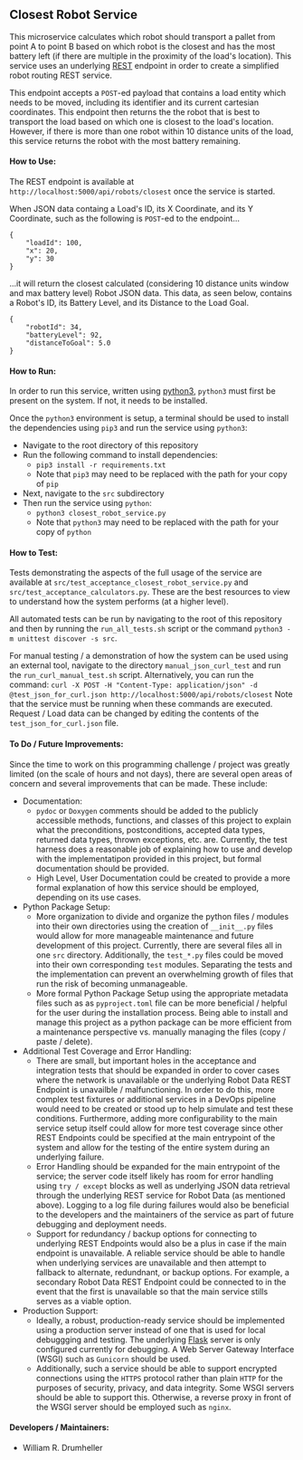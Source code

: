 ## Closest Robot Service
This microservice calculates which robot should transport a pallet from point A to point B
based on which robot is the closest and has the most battery left (if there are multiple in
the proximity of the load's location). This service uses an underlying
[REST](https://www.w3.org/2001/sw/wiki/REST) endpoint in order to create a simplified robot
routing REST service.

This endpoint accepts a `POST`-ed payload that contains a load entity which needs to be moved,
including its identifier and its current cartesian coordinates. This endpoint then returns the
the robot that is best to transport the load based on which one is closest to the load's location.
However, if there is more than one robot within 10 distance units of the load, this service returns
the robot with the most battery remaining.

#### How to Use:
The REST endpoint is available at `http://localhost:5000/api/robots/closest` once the service is
started.

When JSON data containg a Load's ID, its X Coordinate, and its Y Coordinate,
such as the following is `POST`-ed to the endpoint...
```
{
    "loadId": 100,
    "x": 20,
    "y": 30
}
```

...it will return the closest calculated (considering 10 distance units window and max battery level)
Robot JSON data. This data, as seen below, contains a Robot's ID, its Battery Level, and its Distance
to the Load Goal.
```
{
    "robotId": 34,
    "batteryLevel": 92,
    "distanceToGoal": 5.0
}
```

#### How to Run:
In order to run this service, written using [python3](https://www.python.org), `python3` must
first be present on the system. If not, it needs to be installed.

Once the `python3` environment is setup, a terminal should be used to install the dependencies using
`pip3` and run the service using `python3`:
- Navigate to the root directory of this repository
- Run the following command to install dependencies:
  - `pip3 install -r requirements.txt`
  - Note that `pip3` may need to be replaced with the path for your copy of `pip`
- Next, navigate to the `src` subdirectory
- Then run the service using `python`:
  - `python3 closest_robot_service.py`
  - Note that `python3` may need to be replaced with the path for your copy of `python`

#### How to Test:
Tests demonstrating the aspects of the full usage of the service are available at
`src/test_acceptance_closest_robot_service.py` and `src/test_acceptance_calculators.py`.
These are the best resources to view to understand how the system performs (at a higher level).

All automated tests can be run by navigating to the root of this repository and then
by running the `run_all_tests.sh` script or the command `python3 -m unittest discover -s src`.

For manual testing / a demonstration of how the system can be used using an external tool,
navigate to the directory `manual_json_curl_test` and run the `run_curl_manual_test.sh` script.
Alternatively, you can run the command:
`curl -X POST -H "Content-Type: application/json" -d @test_json_for_curl.json http://localhost:5000/api/robots/closest`
Note that the service must be running when these commands are executed.
Request / Load data can be changed by editing the contents of the `test_json_for_curl.json` file.

#### To Do / Future Improvements:
Since the time to work on this programming challenge / project was greatly limited (on the scale of
hours and not days), there are several open areas of concern and several improvements that can be made.
These include:
- Documentation:
  - `pydoc` or `Doxygen` comments should be added to the publicly accessible methods, functions, and classes of this
    project to explain what the preconditions, postconditions, accepted data types, returned data types, thrown
    exceptions, etc. are. Currently, the test harness does a reasonable job of explaining how to use and develop with
    the implementatipon provided in this project, but formal documentation should be provided.
  - High Level, User Documentation could be created to provide a more formal explanation of how this service should be
    employed, depending on its use cases.
- Python Package Setup:
  - More organization to divide and organize the python files / modules into their own directories using the creation of
    `__init__.py` files would allow for more manageable maintenance and future development of this project. Currently,
    there are several files all in one `src` directory. Additionally, the `test_*.py` files could be moved into their
    own corresponding `test` modules. Separating the tests and the implementation can prevent an overwhelming growth of
    files that run the risk of becoming unmanageable.
  - More formal Python Package Setup using the appropriate metadata files such as as `pyproject.toml` file can be more
    beneficial / helpful for the user during the installation process. Being able to install and manage this project
    as a python package can be more efficient from a maintenance perspective vs. manually managing the files (copy /
    paste / delete).
- Additional Test Coverage and Error Handling:
  - There are small, but important holes in the acceptance and integration tests that should be expanded in order to
    cover cases where the network is unavailable or the underlying Robot Data REST Endpoint is unavailble /
    malfunctioning. In order to do this, more complex test fixtures or additional services in a DevOps pipeline would
    need to be created or stood up to help simulate and test these conditions. Furthermore, adding more configurability
    to the main service setup itself could allow for more test coverage since other REST Endpoints could be specified
    at the main entrypoint of the system and allow for the testing of the entire system during an underlying failure.
  - Error Handling should be expanded for the main entrypoint of the service; the server code itself likely has room
    for error handling using `try / except` blocks as well as underlying JSON data retrieval through the underlying REST
    service for Robot Data (as mentioned above). Logging to a log file during failures would also be beneficial to
    the developers and the maintainers of the service as part of future debugging and deployment needs.
  - Support for redundancy / backup options for connecting to underlying REST Endpoints would also be a plus in case
    if the main endpoint is unavailable. A reliable service should be able to handle when underlying services are
    unavailable and then attempt to fallback to alternate, redundnant, or backup options. For example, a secondary
    Robot Data REST Endpoint could be connected to in the event that the first is unavailable so that the main service
    stills serves as a viable option.
- Production Support:
  - Ideally, a robust, production-ready service should be implemented using a production server instead of one that is
    used for local debuggging and testing. The underlying [Flask](https://flask.palletsprojects.com/en/2.2.x) server
    is only configured currently for debugging. A Web Server Gateway Interface (WSGI) such as `Gunicorn` should be used.
  - Additionally, such a service should be able to support encrypted connections using the `HTTPS` protocol rather than
    plain `HTTP` for the purposes of security, privacy, and data integrity. Some WSGI servers should be able to support
    this. Otherwise, a reverse proxy in front of the WSGI server should be employed such as `nginx`.

#### Developers / Maintainers:
- William R. Drumheller

